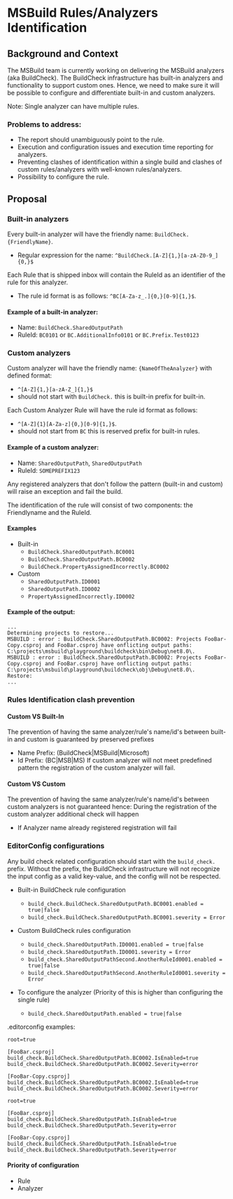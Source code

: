 # MSBuild Rules/Analyzers Identification

## Background and Context

The MSBuild team is currently working on delivering the MSBuild analyzers (aka BuildCheck). The BuildCheck infrastructure has built-in analyzers and functionality to support custom ones. Hence, we need to make sure it will be possible to configure and differentiate built-in and custom analyzers.

Note: Single analyzer can have multiple rules.

### Problems to address:
- The report should unambiguously point to the rule.
- Execution and configuration issues and execution time reporting for analyzers.
- Preventing clashes of identification within a single build and clashes of custom rules/analyzers with well-known rules/analyzers.
- Possibility to configure the rule.

## Proposal

### Built-in analyzers
Every built-in analyzer will have the friendly name: `BuildCheck.{FriendlyName}`.
- Regular expression for the name: `^BuildCheck.[A-Z]{1,}[a-zA-Z0-9_]{0,}$`

Each Rule that is shipped inbox will contain the RuleId as an identifier of the rule for this analyzer. 
- The rule id format is as follows: `^BC[A-Za-z_.]{0,}[0-9]{1,}$`.

#### Example of a built-in analyzer:
- Name: `BuildCheck.SharedOutputPath`
- RuleId: `BC0101` or `BC.AdditionalInfo0101` or `BC.Prefix.Test0123`

### Custom analyzers
Custom analyzer will have the friendly name: `{NameOfTheAnalyzer}` with defined format: 
- `^[A-Z]{1,}[a-zA-Z_]{1,}$`
- should not start with `BuildCheck.` this is built-in prefix for built-in.

Each Custom Analyzer Rule will have the rule id format as follows:
- `^[A-Z]{1}[A-Za-z]{0,}[0-9]{1,}$`. 
- should not start from `BC` this is reserved prefix for built-in rules.

#### Example of a custom analyzer:
- Name: `SharedOutputPath`, `SharedOutputPath` 
- RuleId: `SOMEPREFIX123`

Any registered analyzers that don't follow the pattern (built-in and custom) will raise an exception and fail the build.

The identification of the rule will consist of two components: the Friendlyname and the RuleId.

#### Examples 
- Built-in
    - `BuildCheck.SharedOutputPath.BC0001`
    - `BuildCheck.SharedOutputPath.BC0002`
    - `BuildCheck.PropertyAssignedIncorrectly.BC0002`
- Custom
    - `SharedOutputPath.ID0001`
    - `SharedOutputPath.ID0002`
    - `PropertyAssignedIncorrectly.ID0002`

#### Example of the output:
```
...
Determining projects to restore...
MSBUILD : error : BuildCheck.SharedOutputPath.BC0002: Projects FooBar-Copy.csproj and FooBar.csproj have onflicting output paths: C:\projects\msbuild\playground\buildcheck\bin\Debug\net8.0\.
MSBUILD : error : BuildCheck.SharedOutputPath.BC0002: Projects FooBar-Copy.csproj and FooBar.csproj have onflicting output paths: C:\projects\msbuild\playground\buildcheck\obj\Debug\net8.0\.
Restore:
...
```

### Rules Identification clash prevention

#### Custom VS Built-In
The prevention of having the same analyzer/rule's name/id's between built-in and custom is guaranteed by preserved prefixes
- Name Prefix: (BuildCheck|MSBuild|Microsoft)
- Id Prefix: (BC|MSB|MS)
If custom analyzer will not meet predefined pattern the registration of the custom analyzer will fail.

#### Custom VS Custom
The prevention of having the same analyzer/rule's name/id's between custom analyzers is not guaranteed hence:
During the registration of the custom analyzer additional check will happen
- If Analyzer name already registered registration will fail


### EditorConfig configurations

Any build check related configuration should start with the `build_check.` prefix. Without the prefix, the BuildCheck infrastructure will not recognize the input config as a valid key-value, and the config will not be respected.

- Built-in BuildCheck rule configuration
    - `build_check.BuildCheck.SharedOutputPath.BC0001.enabled = true|false`
    - `build_check.BuildCheck.SharedOutputPath.BC0001.severity = Error`

- Custom BuildCheck rules configuration
    - `build_check.SharedOutputPath.ID0001.enabled = true|false`
    - `build_check.SharedOutputPath.ID0001.severity = Error`
    - `build_check.SharedOutputPathSecond.AnotherRuleId0001.enabled = true|false`
    - `build_check.SharedOutputPathSecond.AnotherRuleId0001.severity = Error`

- To configure the analyzer (Priority of this is higher than configuring the single rule)
    -  `build_check.SharedOutputPath.enabled = true|false`

.editorconfig examples:

```
root=true

[FooBar.csproj]
build_check.BuildCheck.SharedOutputPath.BC0002.IsEnabled=true
build_check.BuildCheck.SharedOutputPath.BC0002.Severity=error

[FooBar-Copy.csproj]
build_check.BuildCheck.SharedOutputPath.BC0002.IsEnabled=true
build_check.BuildCheck.SharedOutputPath.BC0002.Severity=error
```

```
root=true

[FooBar.csproj]
build_check.BuildCheck.SharedOutputPath.IsEnabled=true
build_check.BuildCheck.SharedOutputPath.Severity=error

[FooBar-Copy.csproj]
build_check.BuildCheck.SharedOutputPath.IsEnabled=true
build_check.BuildCheck.SharedOutputPath.Severity=error
```

#### Priority of configuration

- Rule
- Analyzer